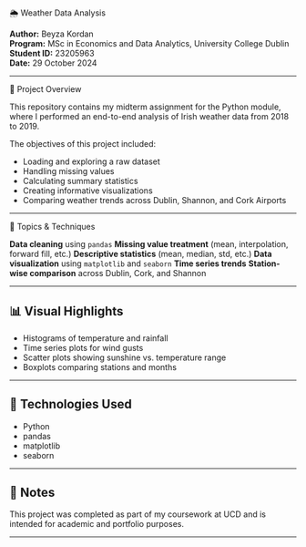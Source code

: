 🌦️ Weather Data Analysis 

**Author:** Beyza Kordan  
**Program:** MSc in Economics and Data Analytics, University College Dublin  
**Student ID:** 23205963  
**Date:** 29 October 2024

---

📘 Project Overview

This repository contains my midterm assignment for the Python module, where I performed an end-to-end analysis of Irish weather data from 2018 to 2019.

The objectives of this project included:
- Loading and exploring a raw dataset
- Handling missing values
- Calculating summary statistics
- Creating informative visualizations
- Comparing weather trends across Dublin, Shannon, and Cork Airports

---

🧠 Topics & Techniques

 **Data cleaning** using `pandas`
 **Missing value treatment** (mean, interpolation, forward fill, etc.)
 **Descriptive statistics** (mean, median, std, etc.)
 **Data visualization** using `matplotlib` and `seaborn`
 **Time series trends**
 **Station-wise comparison** across Dublin, Cork, and Shannon

---

## 📊 Visual Highlights

- Histograms of temperature and rainfall
- Time series plots for wind gusts
- Scatter plots showing sunshine vs. temperature range
- Boxplots comparing stations and months

---

## 🔧 Technologies Used

- Python
- pandas
- matplotlib
- seaborn

---

## 📎 Notes

This project was completed as part of my coursework at UCD and is intended for academic and portfolio purposes.  

---

